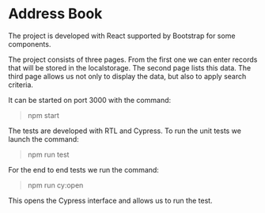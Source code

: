 # Address Book

The project is developed with React supported by Bootstrap for some components.

The project consists of three pages. From the first one we can enter records that will be stored in the localstorage. The second page lists this data. The third page allows us not only to display the data, but also to apply search criteria.

It can be started on port 3000 with the command:

> npm start

The tests are developed with RTL and Cypress. To run the unit tests we launch the command: 

> npm run test

For the end to end tests we run the command:

> npm run cy:open

This opens the Cypress interface and allows us to run the test.

